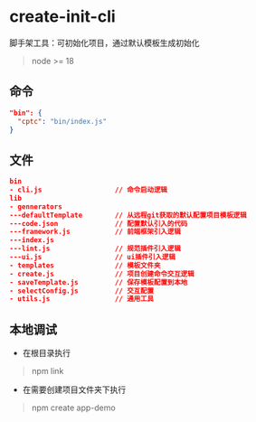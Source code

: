 # create-init-cli
脚手架工具：可初始化项目，通过默认模板生成初始化
> node >= 18
## 命令
```json
"bin": {
  "cptc": "bin/index.js"
}
```
## 文件
```json
bin
- cli.js                  // 命令启动逻辑
lib
- gennerators
---defaultTemplate        // 从远程git获取的默认配置项目模板逻辑
---code.json              // 配置默认引入的代码
---framework.js           // 前端框架引入逻辑
---index.js
---lint.js                // 规范插件引入逻辑
---ui.js                  // ui插件引入逻辑
- templates               // 模板文件夹
- create.js               // 项目创建命令交互逻辑
- saveTemplate.js         // 保存模板配置到本地
- selectConfig.js         // 交互配置
- utils.js                // 通用工具
```
## 本地调试
- 在根目录执行
> npm link
- 在需要创建项目文件夹下执行
> npm create app-demo